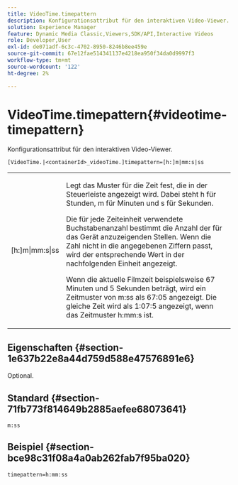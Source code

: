 ```yaml
---
title: VideoTime.timepattern
description: Konfigurationsattribut für den interaktiven Video-Viewer.
solution: Experience Manager
feature: Dynamic Media Classic,Viewers,SDK/API,Interactive Videos
role: Developer,User
exl-id: de071adf-6c3c-4702-8950-8246b8ee459e
source-git-commit: 67e12fae514341137e4218ea950f34da0d9997f3
workflow-type: tm+mt
source-wordcount: '122'
ht-degree: 2%

---
```


# VideoTime.timepattern{#videotime-timepattern}

Konfigurationsattribut für den interaktiven Video-Viewer.

`[VideoTime.|<containerId>_videoTime.]timepattern=[h:]m|mm:s|ss`

<table id="table_441553CD34C94A58A9D7CBF772DEDDB6"> 
 <tbody> 
  <tr> 
   <td colname="col1"> <p> <span class="codeph"> [h:]m|mm:s|ss</span> </p> </td> 
   <td colname="col2"> <p> Legt das Muster für die Zeit fest, die in der Steuerleiste angezeigt wird. Dabei steht <span class="codeph"> h</span> für Stunden, <span class="codeph"> m</span> für Minuten und <span class="codeph"> s</span> für Sekunden. </p> <p>Die für jede Zeiteinheit verwendete Buchstabenanzahl bestimmt die Anzahl der für das Gerät anzuzeigenden Stellen. Wenn die Zahl nicht in die angegebenen Ziffern passt, wird der entsprechende Wert in der nachfolgenden Einheit angezeigt. </p> <p>Wenn die aktuelle Filmzeit beispielsweise 67 Minuten und 5 Sekunden beträgt, wird ein Zeitmuster von <span class="codeph"> m:ss</span> als 67:05 angezeigt. Die gleiche Zeit wird als 1:07:5 angezeigt, wenn das Zeitmuster <span class="codeph"> h:mm:s</span> ist. </p> </td> 
  </tr> 
 </tbody> 
</table>

## Eigenschaften {#section-1e637b22e8a44d759d588e47576891e6}

Optional.

## Standard {#section-71fb773f814649b2885aefee68073641}

`m:ss`

## Beispiel {#section-bce98c31f08a4a0ab262fab7f95ba020}

```
timepattern=h:mm:ss
```
